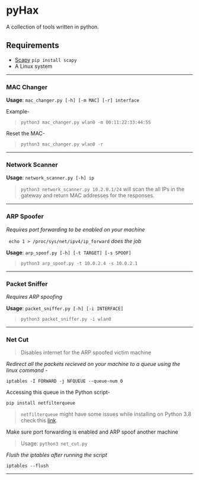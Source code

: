 # pyHax
A collection of tools written in python.

## Requirements 
- [Scapy](https://pypi.org/project/scapy/) `pip install scapy`
- A Linux system

<hr>

### MAC Changer 
**Usage**: `mac_changer.py [-h] [-m MAC] [-r] interface`

Example-
> `python3 mac_changer.py wlan0 -m 00:11:22:33:44:55`

Reset the MAC-
> `python3 mac_changer.py wlan0 -r`

<hr>

### Network Scanner
**Usage**: `network_scanner.py [-h] ip` 

> `python3 network_scanner.py 10.2.0.1/24` will scan the all IPs in the gateway and return MAC addresses for the responses.

<hr>

### ARP Spoofer
*Requires port forwarding to be enabled on your machine* 

` echo 1 > /proc/sys/net/ipv4/ip_forward` *does the job*

**Usage**: ` arp_spoof.py [-h] [-t TARGET] [-s SPOOF] `

> `python3 arp_spoof.py -t 10.0.2.4 -s 10.0.2.1`

<hr>

### Packet Sniffer
*Requires ARP spoofing*

**Usage**: `packet_sniffer.py [-h] [-i INTERFACE]`

> `python3 packet_sniffer.py -i wlan0`

<hr>

### Net Cut
> Disables internet for the ARP spoofed victim machine

*Redirect all the packets recieved on your machine to a queue using the linux command -*

 `iptables -I FORWARD -j NFQUEUE --queue-num 0`


Accessing this queue in the Python script-

 `pip install netfilterqueue`

 > `netfilterqueue` might have some issues while installing on Python 3.8 check this [link](https://github.com/kti/python-netfilterqueue/issues/53).

 Make sure port forwarding is enabled and ARP spoof another machine

 >Usage: `python3 net_cut.py`

*Flush the iptables after running the script*

`iptables --flush`

<hr>




